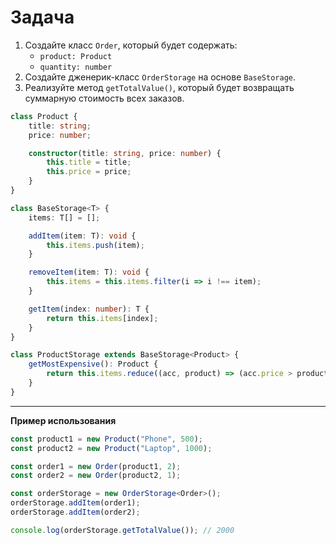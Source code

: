 # Задача

1. Создайте класс `Order`, который будет содержать:
    - `product: Product`
    - `quantity: number`
2. Создайте дженерик-класс `OrderStorage` на основе `BaseStorage`.
3. Реализуйте метод `getTotalValue()`, который будет возвращать суммарную стоимость всех заказов.

```ts
class Product {
    title: string;
    price: number;

    constructor(title: string, price: number) {
        this.title = title;
        this.price = price;
    }
}

class BaseStorage<T> {
    items: T[] = [];

    addItem(item: T): void {
        this.items.push(item);
    }

    removeItem(item: T): void {
        this.items = this.items.filter(i => i !== item);
    }

    getItem(index: number): T {
        return this.items[index];
    }
}

class ProductStorage extends BaseStorage<Product> {
    getMostExpensive(): Product {
        return this.items.reduce((acc, product) => (acc.price > product.price) ? acc : product, this.items[0]);
    }
}
```

---

**Пример использования**
```ts
const product1 = new Product("Phone", 500);
const product2 = new Product("Laptop", 1000);

const order1 = new Order(product1, 2);
const order2 = new Order(product2, 1);

const orderStorage = new OrderStorage<Order>();
orderStorage.addItem(order1);
orderStorage.addItem(order2);

console.log(orderStorage.getTotalValue()); // 2000
```